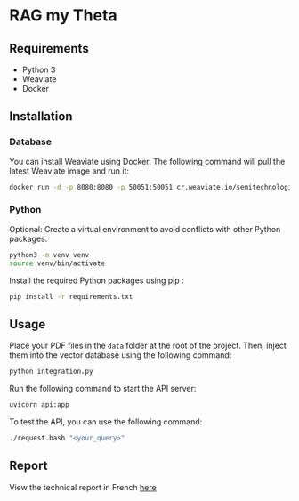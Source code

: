 # RAG my Theta

## Requirements
- Python 3
- Weaviate
- Docker

## Installation

### Database
You can install Weaviate using Docker. The following command will pull the latest Weaviate image and run it:

```bash
docker run -d -p 8080:8080 -p 50051:50051 cr.weaviate.io/semitechnologies/weaviate:1.30.0
```

### Python

Optional: Create a virtual environment to avoid conflicts with other Python packages.
```bash
python3 -m venv venv
source venv/bin/activate
```

Install the required Python packages using pip :
```bash
pip install -r requirements.txt
```

## Usage

Place your PDF files in the `data` folder at the root of the project. Then, inject them into the vector database using the following command:

```bash
python integration.py
```

Run the following command to start the API server:
```bash
uvicorn api:app
```

To test the API, you can use the following command:
```bash
./request.bash "<your_query>"
```

## Report

View the technical report in French [here](rapport.md)